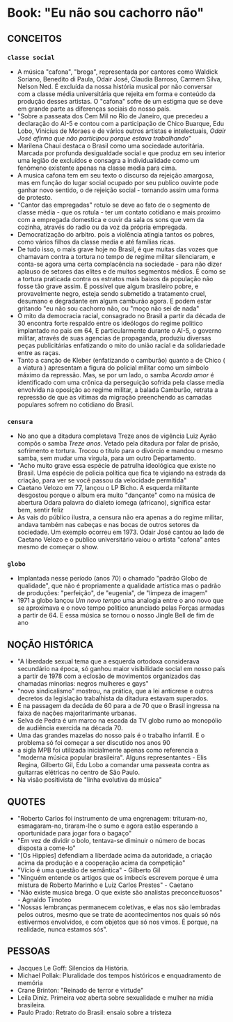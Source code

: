 # Book: "Eu não sou cachorro não"

## CONCEITOS

### `classe social`
- A música "cafona", "brega", representada por cantores como Waldick Soriano, Benedito di Paula, Odair José, Claudia Barroso, Carmem Silva, Nelson Ned. É excluída da nossa história musical por não conversar com a classe média universitária que rejeita em forma e conteúdo da produção desses artistas. O "cafona" sofre de um estigma que se deve em grande parte as diferenças sociais do nosso país.
- "Sobre a passeata dos Cem Mil no Rio de Janeiro, que precedeu a declaração do AI-5 e contou com a participação de Chico Buarque, Edu Lobo, Vinicius de Moraes e de vários outros artistas e intelectuais, *Odair José afirma que não participou porque estava trabalhando*"
- Marilena Chauí destaca o Brasil como uma sociedade autoritária. Marcada por profunda desigualdade social e que produz em seu interior uma legião de excluídos e consagra a individualidade como um fenômeno existente apenas na classe media para cima.
- A musica cafona tem em seu texto o discurso da rejeição amargosa, mas em função do lugar social ocupado por seu publico ouvinte pode ganhar novo sentido, o de rejeição social - tornando assim uma forma de protesto.
- "Cantor das empregadas" rotulo se deve ao fato de o segmento de classe média - que os rotula - ter um contato cotidiano e mais proximo com a empregada domestica e ouvir da sala os sons que vem da cozinha, através do radio ou da voz da própria empregada.
- Democratização do arbitro. pois a violência atingia tantos os pobres, como vários filhos da classe media e até famílias ricas.
- De tudo isso, o mais grave hoje no Brasil, é que muitas das vozes que chamavam contra a tortura no tempo de regime militar silenciaram, e conta-se agora uma certa complacência na sociedade - para não dizer aplauso de setores das elites e de muitos segmentos médios. É como se a tortura praticada contra os estratos mais baixos da população não fosse tão grave assim. É possível que algum brasileiro pobre, e provavelmente negro, esteja sendo submetido a tratamento cruel, desumano e degradante em algum camburão agora. E podem estar gritando "eu não sou cachorro não, ou "moço não sei de nada"
- O mito da democracia racial, consagrado no Brasil a partir da década de 30 encontra forte respaldo entre os ideólogos do regime politico implantado no pais em 64, E particularmente durante o AI-5, o governo militar, através de suas agencias de propaganda, produziu diversas peças publicitárias enfatizando o mito do união racial e da solidariedade entre as raças.
- Tanto a canção de Kleber (enfatizando o camburão) quanto a de Chico ( a viatura ) apresentam a figura do policial militar como um símbolo máximo da repressão. Mas, se por um lado, o samba _Acorda amor_ é identificado com uma crônica da perseguição sofrida pela classe media envolvida na oposição ao regime militar, a balada Camburão, retrata a repressão de que as vitimas da migração preenchendo as camadas populares sofrem no cotidiano do Brasil.

### `censura`
- No ano que a ditadura completava Treze anos de vigência Luiz Ayrão compôs o samba _Treze anos_. Vetado pela ditadura por falar de prisão, sofrimento e tortura. Trocou o titulo para o divórcio e mandou o mesmo samba, sem mudar uma virgula, para um outro Departamento.
- "Acho muito grave essa espécie de patrulha ideológica que existe no Brasil. Uma espécie de policia política que fica te vigiando na estrada da criação, para ver se você passou da velocidade permitida"
- Caetano Velozo em 77, lançou o LP Bicho. A esquerda militante desgostou porque o album era muito "dançante" como na música de abertura Odara palavra do dialeto iomega (africano), significa estar bem, sentir feliz
- As vais do público ilustra, a censura não era apenas a do regime militar, andava também nas cabeças e nas bocas de outros setores da sociedade. Um exemplo ocorreu em 1973. Odair José cantou ao lado de Caetano Velozo e o publico universitário vaiou o artista  "cafona" antes mesmo de começar o show.

### `globo`
- Implantada nesse período (anos 70) o chamado "padrão Globo de qualidade", que não é propriamente a qualidade artística mas o padrão de produções: "perfeição", de "eugenia", de "limpeza de imagem"
- 1971 a globo lançou _Um novo tempo_ uma analogia entre o ano novo que se aproximava e o novo tempo politico anunciado pelas Forças armadas a partir de 64. E essa música se tornou o nosso Jingle Bell de fim de ano


## NOÇÃO HISTÓRICA

- "A liberdade sexual tema que a esquerda ortodoxa considerava secundário na época, só ganhou maior visibilidade social em nosso país a partir de 1978 com a eclosão de movimentos organizados das chamadas minorias: negros mulheres e gays"
- "novo sindicalismo" mostrou, na prática, que a lei anticrese e outros decretos da legislação trabalhista da ditadura estavam superados.
- É na passagem da decáda de 60 para a de 70 que o Brasil ingressa na faixa de nações majoritarimante urbanas.
- Selva de Pedra é um marco na escada da TV globo rumo ao monopólio de audiência exercida na década 70.
- Uma das grandes mazelas do nosso país é o trabalho infantil. E o problema só foi começar a ser discutido nos anos 90
- a sigla MPB foi utilizada inicialmente apenas como referencia a "moderna música popular brasileira". Alguns representantes - Elis Regina, Gilberto Gil, Edu Lobo a comandar uma passeata contra as guitarras elétricas no centro de São Paulo.
- Na visão positivista de "linha evolutiva da música"


## QUOTES
- "Roberto Carlos foi instrumento de uma engrenagem: trituram-no, esmagaram-no, tiraram-lhe o sumo e agora estão esperando a oportunidade para jogar fora o bagaço"
- "Em vez de dividir o bolo, tentava-se diminuir o número de bocas disposta a come-lo"
- "[Os Hippies] defendiam a liberdade acima da autoridade, a criação acima da produção e a cooperação acima da competição"
- "Vício é uma questão de semântica" - Gilberto Gil
- "Ninguém entende os artigos que os imbecís escrevem porque é uma mistura de Roberto Marinho e Luiz Carlos Prestes"  - Caetano
- "Não existe musica brega. O que existe são analistas preconceituosos" - Agnaldo Timoteo
- "Nossas lembranças permanecem coletivas, e elas nos são lembradas pelos outros, mesmo que se trate de acontecimentos nos quais só nós estivermos envolvidos, e com objetos que só nos vimos. É porque, na realidade, nunca estamos sós".


## PESSOAS

- Jacques Le Goff: Silencios da História.
- Michael Pollak: Pluralidade dos tempos históricos e enquadramento de memória
- Crane Brinton: "Reinado de terror e virtude"
- Leila Diniz. Primeira voz aberta sobre sexualidade e mulher na mídia brasileira.
- Paulo Prado: Retrato do Brasil: ensaio sobre a tristeza
